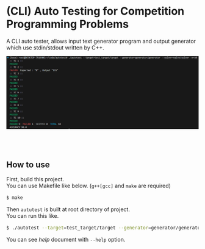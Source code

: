 # (CLI) Auto Testing for Competition Programming Problems

A CLI auto tester, allows input text generator program and output generator which use stdin/stdout written by C++.

![demo1](./demo/demo1.PNG/)

<br/>
<br/>

## How to use
First, build this project.   
You can use Makefile like below. (`g++[gcc]` and `make` are required)
```bash
$ make
```

Then `aututest` is built at root directory of project.   
You can run this like.
```bash
$ ./autotest --target=test_target/target --generator=generator/generator --solver=naive/solver -n=10
```

You can see *help* document with `--help` option.